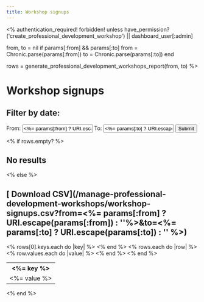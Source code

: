 ```yaml
---
title: Workshop signups
---
```

<%
  authentication_required!
  forbidden! unless have_permission?('create_professional_development_workshop') || dashboard_user[:admin]
  
  from, to = nil
  if params[:from] && params[:to]
    from = Chronic.parse(params[:from])
    to = Chronic.parse(params[:to])
  end  

  rows = generate_professional_development_workshops_report(from, to)
%>
# Workshop signups

## Filter by date:

<form>
  From: <input type="text" name="from" value="<%= params[:from] ? URI.escape(params[:from]) : '' %>"/>
  To: <input type="text" name="to" value="<%= params[:to] ? URI.escape(params[:to]) : '' %>"/>
  <input type="submit"/>
</form>

<% if rows.empty? %>
## No results
<% else %>

## [<i class="fa fa-download"></i> Download CSV](/manage-professional-development-workshops/workshop-signups.csv?from=<%= params[:from] ? URI.escape(params[:from]) : ''%>&to=<%= params[:to] ? URI.escape(params[:to]) : '' %>)

<table>
  <tr>
    <% rows[0].keys.each do |key| %>
      <th><%= key %></th>
    <% end %>
  </tr>
  <% rows.each do |row| %>
  <tr>
    <% row.values.each do |value| %>
      <td><%= value %></td>
    <% end %>
  </tr>
  <% end %>
</table>

<% end %>
